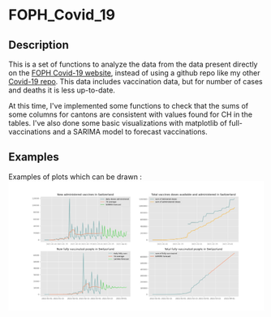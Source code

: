 # FOPH_Covid_19

## Description
This is a set of functions to analyze the data from the data present directly on the [FOPH Covid-19 website](covid19.admin.ch), instead of using a github repo like my other [Covid-19 repo](https://github.com/paulbmiller/covid_19). This data includes vaccination data, but for number of cases and deaths it is less up-to-date.

At this time, I've implemented some functions to check that the sums of some columns for cantons are consistent with values found for CH in the tables. I've also done some basic visualizations with matplotlib of full-vaccinations and a SARIMA model to forecast vaccinations.

## Examples
Examples of plots which can be drawn :
![Multiple subplots](example2.jpg)
